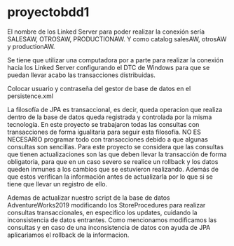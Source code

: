 # proyectobdd1
El nombre de los Linked Server para poder realizar la conexión sería SALESAW, OTROSAW, PRODUCTIONAW.
Y como catalog salesAW, otrosAW y productionAW.

Se tiene que utilizar una computadora por a parte para realizar la conexión hacia los Linked Server configurando el DTC de Windows para que se puedan llevar acabo las
transacciones distribuidas.

Colocar usuario y contraseña del gestor de base de datos en el persistence.xml

La filosofía de JPA es transaccional, es decir, queda operacion que realiza dentro de la base de datos queda registrada y controlada por la misma tecnología.
En este proyecto se trabajaron todas las consultas con transacciones de forma igualitaria para seguir esta filosofía. NO ES NECESARIO programar todo con transacciones
debido a que algunas consultas son sencillas. Para este proyecto se considera que las consultas que tienen actualizaciones son las que deben llevar la transacción de forma obligatoria, para que en un caso severo se realice un rollback y los datos queden inmunes a los cambios que se estuvieron realizando. Además de que estos
verifican la información antes de actualizarla por lo que si se tiene que llevar un registro de ello.

Ademas de actualizar nuestro script de la base de datos AdventureWorks2019 modificando los StoreProcedures para realizar consultas transaccionales, en especifico los updates, cuidando la inconsistencia de datos entrantes. Como mencionamos modificamos las consultas y en caso de una inconsistencia de datos con ayuda de JPA aplicariamos el rollback de la informacion. 
